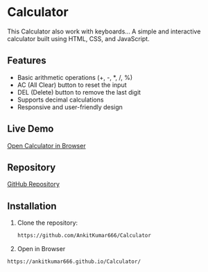# Calculator

This Calculator also work with keyboards...
A simple and interactive calculator built using HTML, CSS, and JavaScript.

## Features

- Basic arithmetic operations (+, -, *, /, %)
- AC (All Clear) button to reset the input
- DEL (Delete) button to remove the last digit
- Supports decimal calculations
- Responsive and user-friendly design

## Live Demo

[Open Calculator in Browser](https://ankitkumar666.github.io/Calculator/)

## Repository

[GitHub Repository](https://github.com/AnkitKumar666/Calculator)

## Installation

1. Clone the repository:

   ```bash
   https://github.com/AnkitKumar666/Calculator
   ```
2. Open in Browser

  ```bash
  https://ankitkumar666.github.io/Calculator/
  ```

